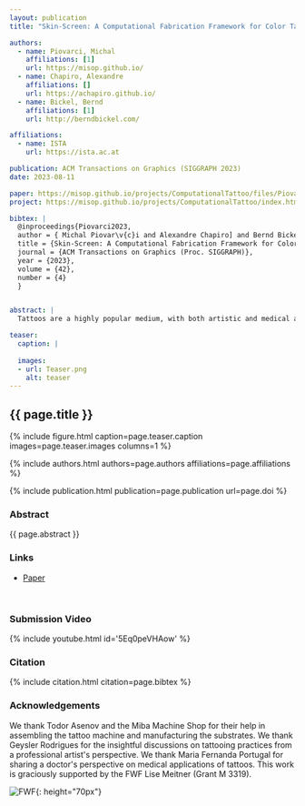 ```yaml
---
layout: publication
title: "Skin-Screen: A Computational Fabrication Framework for Color Tattoos"

authors:
  - name: Piovarci, Michal
    affiliations: [1]
    url: https://misop.github.io/
  - name: Chapiro, Alexandre
    affiliations: []
    url: https://achapiro.github.io/
  - name: Bickel, Bernd
    affiliations: [1]
    url: http://berndbickel.com/

affiliations:
  - name: ISTA
    url: https://ista.ac.at

publication: ACM Transactions on Graphics (SIGGRAPH 2023)
date: 2023-08-11

paper: https://misop.github.io/projects/ComputationalTattoo/files/Piovarci2023.pdf
project: https://misop.github.io/projects/ComputationalTattoo/index.html

bibtex: |
  @inproceedings{Piovarci2023,
  author = { Michal Piovar\v{c}i and Alexandre Chapiro] and Bernd Bickel},
  title = {Skin-Screen: A Computational Fabrication Framework for Color Tattoos},
  journal = {ACM Transactions on Graphics (Proc. SIGGRAPH)},
  year = {2023},
  volume = {42},
  number = {4}
  }


abstract: |
  Tattoos are a highly popular medium, with both artistic and medical applications. Although the mechanical process of tattoo application has evolved historically, the results are reliant on the artisanal skill of the artist. This can be especially challenging for some skin tones, or in cases where artists lack experience. We provide the first systematic overview of tattooing as a computational fabrication technique. We built an automated tattooing rig and a recipe for the creation of silicone sheets mimicking realistic skin tones, which allowed us to create an accurate model predicting tattoo appearance. This enables several exciting applications including tattoo previewing, color retargeting, novel ink spectra optimization, color-accurate prosthetics, and more.

teaser:
  caption: |
    
  images:
  - url: Teaser.png
    alt: teaser
---
```


## {{ page.title }}

{% include figure.html caption=page.teaser.caption images=page.teaser.images columns=1 %}

{% include authors.html authors=page.authors affiliations=page.affiliations %}

{% include publication.html publication=page.publication url=page.doi %}


### Abstract

{{ page.abstract }}

### Links

* [Paper](https://misop.github.io/projects/LearningMMFFD/files/Liao2023.pdf)
<br>

### Submission Video

{% include youtube.html id='5Eq0peVHAow' %}

### Citation

{% include citation.html citation=page.bibtex %}

### Acknowledgements

We thank Todor Asenov and the Miba Machine Shop for their help in assembling the tattoo machine and manufacturing the substrates. We thank Geysler Rodrigues for the insightful discussions on tattooing practices from a professional artist's perspective. We thank Maria Fernanda Portugal for sharing a doctor's perspective on medical applications of tattoos. This work is graciously supported by the FWF Lise Meitner (Grant M 3319).

![FWF](fwf.jpg){: height="70px"}